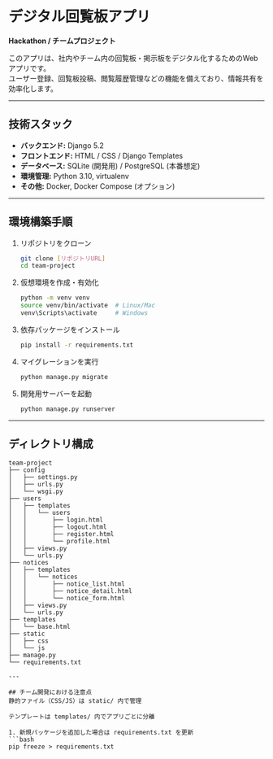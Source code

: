 # デジタル回覧板アプリ
**Hackathon / チームプロジェクト**  

このアプリは、社内やチーム内の回覧板・掲示板をデジタル化するためのWebアプリです。  
ユーザー登録、回覧板投稿、閲覧履歴管理などの機能を備えており、情報共有を効率化します。

---

## 技術スタック

- **バックエンド:** Django 5.2
- **フロントエンド:** HTML / CSS / Django Templates
- **データベース:** SQLite (開発用) / PostgreSQL (本番想定)
- **環境管理:** Python 3.10, virtualenv
- **その他:** Docker, Docker Compose (オプション)

---

## 環境構築手順

1. リポジトリをクローン
   ```bash
   git clone [リポジトリURL]
   cd team-project

2. 仮想環境を作成・有効化
   ```bash
   python -m venv venv
   source venv/bin/activate  # Linux/Mac
   venv\Scripts\activate     # Windows

3. 依存パッケージをインストール
   ```bash
   pip install -r requirements.txt

4. マイグレーションを実行
   ```bash
   python manage.py migrate

5. 開発用サーバーを起動
   ```bash
   python manage.py runserver

---

## ディレクトリ構成
```text
team-project
├── config
│   ├── settings.py
│   ├── urls.py
│   └── wsgi.py
├── users
│   ├── templates
│   │   └── users
│   │       ├── login.html
│   │       ├── logout.html
│   │       ├── register.html
│   │       └── profile.html
│   ├── views.py
│   └── urls.py
├── notices
│   ├── templates
│   │   └── notices
│   │       ├── notice_list.html
│   │       ├── notice_detail.html
│   │       └── notice_form.html
│   ├── views.py
│   └── urls.py
├── templates
│   └── base.html
├── static
│   ├── css
│   └── js
├── manage.py
└── requirements.txt

---

## チーム開発における注意点
静的ファイル（CSS/JS）は static/ 内で管理

テンプレートは templates/ 内でアプリごとに分離

1. 新規パッケージを追加した場合は requirements.txt を更新
```bash
pip freeze > requirements.txt



